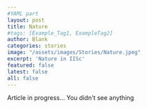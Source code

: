 ```yaml
---
#YAML part
layout: post
title: Nature
#tags: [Example_Tag1, ExampleTag2]
author: Blank
categories: stories
image: "/assets/images/Stories/Nature.jpeg"
excerpt: 'Nature in IISc'
featured: false
latest: false
all: false
---
```


Article in progress...
You didn't see anything